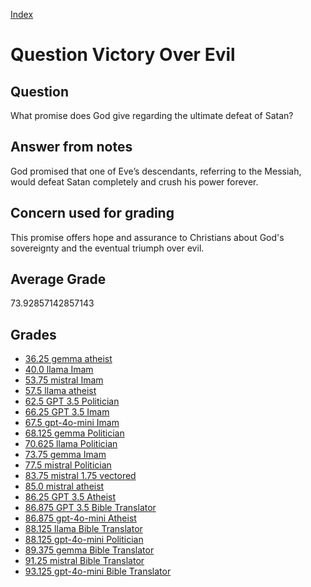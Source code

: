 
[Index](../../index.md)
# Question Victory Over Evil
## Question
What promise does God give regarding the ultimate defeat of Satan?

## Answer from notes
God promised that one of Eve’s descendants, referring to the Messiah, would defeat Satan completely and crush his power forever.

## Concern used for grading
This promise offers hope and assurance to Christians about God's sovereignty and the eventual triumph over evil.

## Average Grade
73.92857142857143

## Grades
 * [36.25 gemma atheist](../answers/gemma_atheist/Victory_Over_Evil.md)
 * [40.0 llama Imam](../answers/llama_Imam/Victory_Over_Evil.md)
 * [53.75 mistral Imam](../answers/mistral_Imam/Victory_Over_Evil.md)
 * [57.5 llama atheist](../answers/llama_atheist/Victory_Over_Evil.md)
 * [62.5 GPT 3.5 Politician](../answers/GPT_3.5_Politician/Victory_Over_Evil.md)
 * [66.25 GPT 3.5 Imam](../answers/GPT_3.5_Imam/Victory_Over_Evil.md)
 * [67.5 gpt-4o-mini Imam](../answers/gpt-4o-mini_Imam/Victory_Over_Evil.md)
 * [68.125 gemma Politician](../answers/gemma_Politician/Victory_Over_Evil.md)
 * [70.625 llama Politician](../answers/llama_Politician/Victory_Over_Evil.md)
 * [73.75 gemma Imam](../answers/gemma_Imam/Victory_Over_Evil.md)
 * [77.5 mistral Politician](../answers/mistral_Politician/Victory_Over_Evil.md)
 * [83.75 mistral 1.75 vectored](../answers/mistral_1.75_vectored/Victory_Over_Evil.md)
 * [85.0 mistral atheist](../answers/mistral_atheist/Victory_Over_Evil.md)
 * [86.25 GPT 3.5 Atheist](../answers/GPT_3.5_Atheist/Victory_Over_Evil.md)
 * [86.875 GPT 3.5 Bible Translator](../answers/GPT_3.5_Bible_Translator/Victory_Over_Evil.md)
 * [86.875 gpt-4o-mini Atheist](../answers/gpt-4o-mini_Atheist/Victory_Over_Evil.md)
 * [88.125 llama Bible Translator](../answers/llama_Bible_Translator/Victory_Over_Evil.md)
 * [88.125 gpt-4o-mini Politician](../answers/gpt-4o-mini_Politician/Victory_Over_Evil.md)
 * [89.375 gemma Bible Translator](../answers/gemma_Bible_Translator/Victory_Over_Evil.md)
 * [91.25 mistral Bible Translator](../answers/mistral_Bible_Translator/Victory_Over_Evil.md)
 * [93.125 gpt-4o-mini Bible Translator](../answers/gpt-4o-mini_Bible_Translator/Victory_Over_Evil.md)
